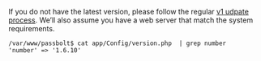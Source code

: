 If you do not have the latest version, please follow the regular [v1 udpate process](/hosting/update).
We’ll also assume you have a web server that match the system requirements.

```shell
/var/www/passbolt$ cat app/Config/version.php  | grep number
'number' => '1.6.10'
```